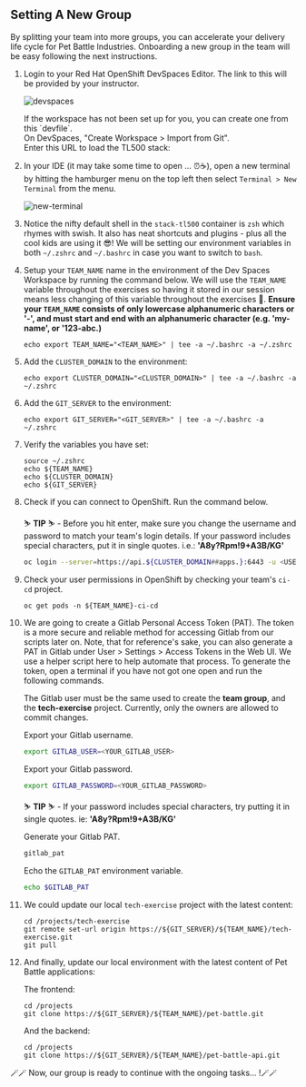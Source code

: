 ## Setting A New Group

By splitting your team into more groups, you can accelerate your delivery life cycle for Pet Battle Industries. Onboarding a new group in the team will be easy following the next instructions.

1. Login to your Red Hat OpenShift DevSpaces Editor. The link to this will be provided by your instructor.

    ![devspaces](../1-the-manual-menace/images/devspaces.png)

    <p class="warn">
    If the workspace has not been set up for you, you can create one from this `devfile`.
    </br>
    On DevSpaces,  "Create Workspace > Import from Git".
    </br>
    Enter this URL to load the TL500 stack:</br>
    <span style="color:blue;"><a id=crw_dev_filelocation href=""></a></span>
    </p>

2. In your IDE (it may take some time to open ... ⏰☕️), open a new terminal by hitting the hamburger menu on the top left then select `Terminal > New Terminal` from the menu.

    ![new-terminal](../1-the-manual-menace/images/new-terminal.png)

3. Notice the nifty default shell in the `stack-tl500` container is `zsh` which rhymes with swish. It also has neat shortcuts and plugins - plus all the cool kids are using it 😎! We will be setting our environment variables in both `~/.zshrc` and `~/.bashrc` in case you want to switch to `bash`.

4. Setup your `TEAM_NAME` name in the environment of the Dev Spaces Workspace by running the command below. We will use the `TEAM_NAME` variable throughout the exercises so having it stored in our session means less changing of this variable throughout the exercises 💪. **Ensure your `TEAM_NAME` consists of only lowercase alphanumeric characters or '-', and must start and end with an alphanumeric character (e.g. 'my-name',  or '123-abc.)**

    ```bash#test
    echo export TEAM_NAME="<TEAM_NAME>" | tee -a ~/.bashrc -a ~/.zshrc
    ```

5. Add the `CLUSTER_DOMAIN` to the environment:

    ```bash#test
    echo export CLUSTER_DOMAIN="<CLUSTER_DOMAIN>" | tee -a ~/.bashrc -a ~/.zshrc
    ```

6. Add the `GIT_SERVER` to the environment:

    ```bash#test
    echo export GIT_SERVER="<GIT_SERVER>" | tee -a ~/.bashrc -a ~/.zshrc
    ```

7. Verify the variables you have set:

    ```zsh#test
    source ~/.zshrc
    echo ${TEAM_NAME}
    echo ${CLUSTER_DOMAIN}
    echo ${GIT_SERVER}
    ```

8. Check if you can connect to OpenShift. Run the command below.

    <p class="tip">
    ⛷️ <b>TIP</b> ⛷️ - Before you hit enter, make sure you change the username and password to match your team's login details. If your password includes special characters, put it in single quotes. i.e.: <strong>'A8y?Rpm!9+A3B/KG'</strong>
    </p>

    ```bash
    oc login --server=https://api.${CLUSTER_DOMAIN##apps.}:6443 -u <USER_NAME> -p <PASSWORD>
    ```

9. Check your user permissions in OpenShift by checking your team's `ci-cd` project.

    ```bash#test
    oc get pods -n ${TEAM_NAME}-ci-cd
    ```

10. We are going to create a Gitlab Personal Access Token (PAT). The token is a more secure and reliable method for accessing Gitlab from our scripts later on. Note, that for reference's sake, you can also generate a PAT in Gitlab under User > Settings > Access Tokens in the Web UI. We use a helper script here to help automate that process. To generate the token, open a terminal if you have not got one open and run the following commands.

    <p class="tip">
    The Gitlab user must be the same used to create the <b>team group</b>, and the <b>tech-exercise</b> project. Currently, only the owners are allowed to commit changes.
    </p>

    Export your Gitlab username.

    ```bash
    export GITLAB_USER=<YOUR_GITLAB_USER>
    ```

    Export your Gitlab password.

    ```bash
    export GITLAB_PASSWORD=<YOUR_GITLAB_PASSWORD>
    ```

    <p class="tip">
    ⛷️ <b>TIP</b> ⛷️ - If your password includes special characters, try putting it in single quotes. ie: <strong>'A8y?Rpm!9+A3B/KG'</strong>
    </p>

    Generate your Gitlab PAT.

    ```bash
    gitlab_pat
    ```

    Echo the `GITLAB_PAT` environment variable.

    ```bash
    echo $GITLAB_PAT
    ```

11. We could update our local `tech-exercise` project with the latest content:

    ```bash#test
    cd /projects/tech-exercise
    git remote set-url origin https://${GIT_SERVER}/${TEAM_NAME}/tech-exercise.git
    git pull
    ```

12. And finally, update our local environment with the latest content of Pet Battle applications:

    The frontend:

    ```bash#test
    cd /projects
    git clone https://${GIT_SERVER}/${TEAM_NAME}/pet-battle.git
    ```

    And the backend:

    ```bash#test
    cd /projects
    git clone https://${GIT_SERVER}/${TEAM_NAME}/pet-battle-api.git
    ```

🪄🪄 Now, our group is ready to continue with the ongoing tasks... !🪄🪄
